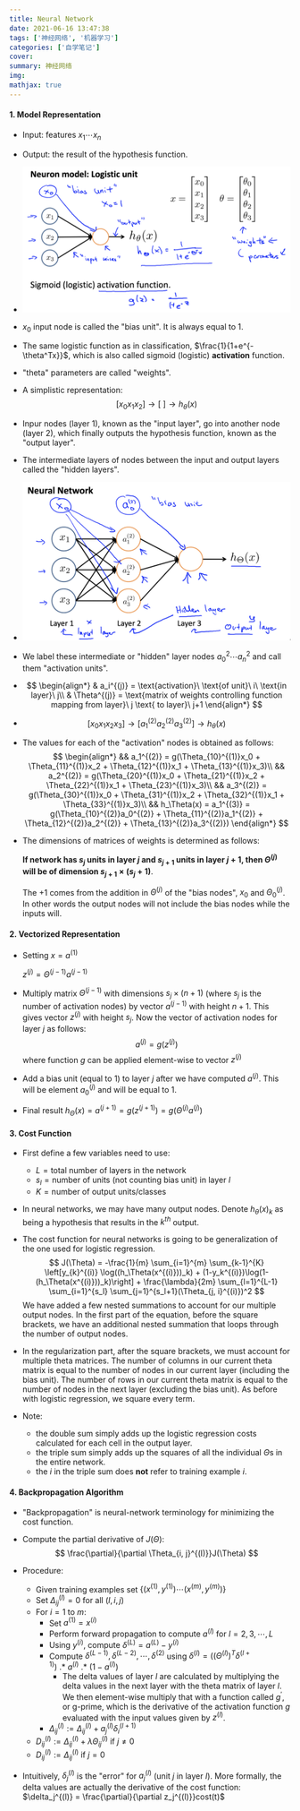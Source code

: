 ```yaml
---
title: Neural Network
date: 2021-06-16 13:47:38
tags: ['神经网络', '机器学习']
categories: ['自学笔记']
cover:
summary: 神经网络
img:
mathjax: true
---
```


#### 1. Model Representation

* Input: features $x_1\cdots x_n$

* Output: the result of the hypothesis function.

* <img src="Neural-Network/Neural Network Rep1.png" style="zoom:50%;" />

* $x_0$ input node is called the "bias unit". It is always equal to $1$.

* The same logistic function as in classification, $\frac{1}{1+e^{-\theta^Tx}}$, which is also called sigmoid (logistic) **activation** function.

* "theta" parameters are called "weights".

* A simplistic representation:
  $$
  [x_0x_1x_2]\rightarrow [\ ]\rightarrow h_\theta(x)
  $$

* Inpur nodes (layer 1), known as the "input layer", go into another node (layer 2), which finally outputs the hypothesis function, known as the "output layer".

* The intermediate layers of nodes between the input and output layers called the "hidden layers".

* <img src="Neural-Network/Neural Network Rep2.png" style="zoom:50%;" />

* We label these intermediate or "hidden" layer nodes $a_0^2\cdots a_n^2$ and call them "activation units".

* $$
  \begin{align*}
  & a_i^{(j)} = \text{activation}\ \text{of unit}\ i\ \text{in layer}\ j\\
  & \Theta^{(j)} = \text{matrix of weights controlling function mapping from layer}\ j \text{ to layer}\ j+1
  \end{align*}
  $$

* $$
  [x_0x_1x_2x_3]\rightarrow \left[a_1^{(2)}a_2^{(2)}a_3^{(2)}\right]\rightarrow h_\theta(x)
  $$

* The values for each of the "activation" nodes is obtained as follows:
  $$
  \begin{align*}
  && a_1^{(2)} = g(\Theta_{10}^{(1)}x_0 + \Theta_{11}^{(1)}x_2 + \Theta_{12}^{(1)}x_1 + \Theta_{13}^{(1)}x_3)\\
  && a_2^{(2)} = g(\Theta_{20}^{(1)}x_0 + \Theta_{21}^{(1)}x_2 + \Theta_{22}^{(1)}x_1 + \Theta_{23}^{(1)}x_3)\\
  && a_3^{(2)} = g(\Theta_{30}^{(1)}x_0 + \Theta_{31}^{(1)}x_2 + \Theta_{32}^{(1)}x_1 + \Theta_{33}^{(1)}x_3)\\
  && h_\Theta(x) = a_1^{(3)} = g(\Theta_{10}^{(2)}a_0^{(2)} + \Theta_{11}^{(2)}a_1^{(2)} + \Theta_{12}^{(2)}a_2^{(2)} + \Theta_{13}^{(2)}a_3^{(2)})
  \end{align*}
  $$

* The dimensions of matrices of weights is determined as follows:

  **If network has $s_j$ units in layer $j$ and $s_{j+1}$ units in layer $j+1$, then $\Theta^{(j)}$ will be of dimension $s_{j+1}\times (s_j+1)$**.

  The $+1$ comes from the addition in $\Theta^{(j)}$ of the "bias nodes", $x_0$ and $\Theta_0^{(j)}$. In other words the output nodes will not include the bias nodes while the inputs will.

#### 2. Vectorized Representation

* Setting $x = a^{(1)}$

  $z^{(j)} = \Theta^{(j-1)}a^{(j-1)}$

* Multiply matrix $\Theta^{(j-1)}$ with dimensions $s_j\times (n+1)$ (where $s_j$ is the number of activation nodes) by vector $a^{(j-1)}$ with height $n+1$. This gives vector $z^{(j)}$ with height $s_j$. Now the vector of activation nodes for layer $j$ as follows:
  $$
  a^{(j)} = g(z^{(j)})
  $$
  where function $g$ can be applied element-wise to vector $z^{(j)}$

* Add a bias unit (equal to $1$) to layer $j$ after we have computed $a^{(j)}$. This will be element $a_0^{(j)}$ and will be equal to $1$.

* Final result $h_\Theta(x) = a^{(j+1)} = g(z^{(j+1)}) = g(\Theta^{(j)}a^{(j)})$

#### 3. Cost Function

* First define a few variables need to use:

  * $L = \text{total number of layers in the network}$
  * $s_l = \text{number of units (not counting bias unit) in layer } l$
  * $K = \text{number of output units/classes}$

* In neural networks, we may have many output nodes. Denote $h_\theta(x)_k$ as being a hypothesis that results in the $k^{th}$ output.

* The cost function for neural networks is going to be generalization of the one used for logistic regression.
  $$
  J(\Theta) = -\frac{1}{m} \sum_{i=1}^{m} \sum_{k-1}^{K} \left[y_{k}^{(i)} \log((h_\Theta(x^{(i)}))_k) + (1-y_k^{(i)})\log(1-(h_\Theta(x^{(i)}))_k)\right] + \frac{\lambda}{2m} \sum_{l=1}^{L-1} \sum_{i=1}^{s_l} \sum_{j=1}^{s_l+1}(\Theta_{j, i}^{(i)})^2
  $$
  We have added a few nested summations to account for our multiple output nodes. In the first part of the equation, before the square brackets, we have an additional nested summation that loops through the number of output nodes.

* In the regularization part, after the square brackets, we must account for multiple theta matrices. The number of columns in our current theta matrix is equal to the number of nodes in our current layer (including the bias unit). The number of rows in our current theta matrix is equal to the number of nodes in the next layer (excluding the bias unit). As before with logistic regression, we square every term.

* Note:

  * the double sum simply adds up the logistic regression costs calculated for each cell in the output layer.
  * the triple sum simply adds up the squares of all the individual $\Theta$s in the entire network.
  * the $i$ in the triple sum does **not** refer to training example $i$.

#### 4. Backpropagation Algorithm

* "Backpropagation" is neural-network terminology for minimizing the cost function.

* Compute the partial derivative of $J(\Theta)$:
  $$
  \frac{\partial}{\partial \Theta_{i, j}^{(l)}}J(\Theta)
  $$

* Procedure:

  * Given training examples set $\{(x^{(1)}, y^{(1)})\cdots(x^{(m)}, y^{(m)})\}$
  * Set $\Delta_{ij}^{(l)} = 0$ for all $(l, i, j)$
  * For $i = 1$ to $m$:
    * Set $a^{(1)} = x^{(i)}$
    * Perform forward propagation to compute $a^{(l)}$ for $l = 2,3,\cdots, L$
    * Using $y^{(i)}$, compute $\delta^{(L)} = a^{(L)} - y^{(i)}$
    * Compute $\delta^{(L-1)}, \delta^{(L-2)}, \cdots, \delta^{(2)}$ using $\delta^{(l)} = ((\Theta^{(l)})^T\delta^{(l+1)})\ .*\ a^{(l)}\ .*\ (1-a^{(l)})$
      * The delta values of layer $l$ are calculated by multiplying the delta values in the next layer with the theta matrix of layer $l$. We then element-wise multiply that with a function called $g^{\prime}$, or g-prime, which is the derivative of the activation function $g$ evaluated with the input values given by $z^{(l)}$.
    * $\Delta_{ij}^{(l)} := \Delta_{ij}^{(l)} + a_j^{(l)}\delta_i^{(l+1)}$
  * $D_{ij}^{(l)} := \Delta_{ij}^{(l)} + \lambda \Theta_{ij}^{(l)} \text{ if } j \ne 0$
  * $D_{ij}^{(l)} := \Delta_{ij}^{(l)} \text{ if } j = 0$

* Intuitively, $\delta_j^{(l)}$ is the "error" for $a_j^{(l)}$ (unit $j$ in layer $l$). More formally, the delta values are actually the derivative of the cost function: $\delta_j^{(l)} = \frac{\partial}{\partial z_j^{(l)}}cost(t)$

